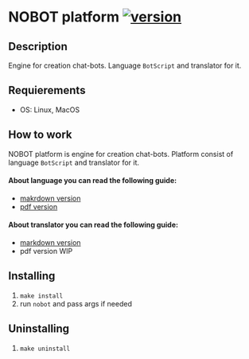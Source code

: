 # NOBOT platform [![version](https://img.shields.io/badge/version-0.0.1alpha-blue.svg)](https://semver.org)

## Description
Engine for creation chat-bots. Language `BotScript` and translator for it.

## Requierements
* OS: Linux, MacOS

## How to work
NOBOT platform is engine for creation chat-bots. Platform consist of language `BotScript` and translator for it.
#### About language you can read the following guide:
- [makrdown version](https://github.com/bohdan-sokolovskyi/nobot/blob/master/docs/markdown/BotScriptGuide_V.0.1.md)
- [pdf version](https://github.com/bohdan-sokolovskyi/nobot/blob/master/docs/pdf/BOTSCRIPT%20v.0.1%20Alpha.pdf)
#### About translator you can read the following guide:
- [markdown version](https://github.com/bohdan-sokolovskyi/nobot/blob/master/docs/markdown/NOBOTPlatformGuide_V.0.1.md)
- pdf version WIP

## Installing
1. `make install`
2. run `nobot` and pass args if needed

## Uninstalling
1. `make uninstall`

